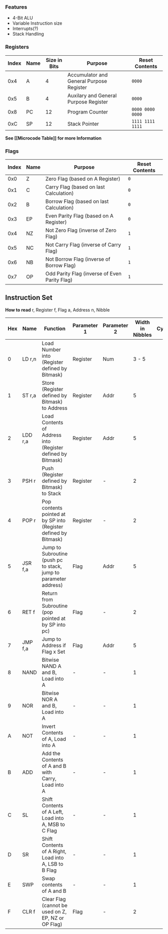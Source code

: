 ### Features
- 4-Bit ALU
- Variable Instruction size
- Interrupts(?)
- Stack Handling

### Registers

| Index | Name | Size in Bits | Purpose                                  | Reset Contents   |
| ----- | ---- | ------------ | ---------------------------------------- | ---------------- |
| 0x4   | A    | 4            | Accumulator and General Purpose Register | `0000`           |
| 0x5   | B    | 4            | Auxilary and General Purpose Register    | `0000`           |
| 0x8   | PC   | 12           | Program Counter                          | `0000 0000 0000` |
| 0xC   | SP   | 12           | Stack Pointer                            | `1111 1111 1111` |

**See [[Microcode Table]] for more Information**

### Flags

| Index | Name | Purpose                                       | Reset Contents |
| ----- | ---- | --------------------------------------------- | -------------- |
| 0x0   | Z    | Zero Flag (based on A Register)               | `0`            |
| 0x1   | C    | Carry Flag (based on last Calculation)        | `0`            |
| 0x2   | B    | Borrow Flag (based on last Calculation)       | `0`            |
| 0x3   | EP   | Even Parity Flag (based on A Register)        | `0`            |
| 0x4   | NZ   | Not Zero Flag (inverse of Zero Flag)          | `1`            |
| 0x5   | NC   | Not Carry Flag (inverse of Carry Flag)        | `1`            |
| 0x6   | NB   | Not Borrow Flag (inverse of Borrow Flag)      | `1`            |
| 0x7   | OP   | Odd Parity Flag (inverse of Even Parity Flag) | `1`            |

## Instruction Set

**How to read**
r, Register
f, Flag
a, Address
n, Nibble

| Hex | Name    | Function                                                         | Parameter 1 | Parameter 2 | Width in Nibbles | Cyclces |
| --- | ------- | ---------------------------------------------------------------- | ----------- | ----------- | ---------------- | ------- |
| 0   | LD r,n  | Load Number into (Register defined by Bitmask)                   | Register    | Num         | 3 - 5            |         |
| 1   | ST r,a  | Store (Register defined by Bitmask) to Address                   | Register    | Addr        | 5                |         |
| 2   | LDD r,a | Load Contents of Address into (Register defined by Bitmask)      | Register    | Addr        | 5                |         |
| 3   | PSH r   | Push (Register defined by Bitmask) to Stack                      | Register    | -           | 2                |         |
| 4   | POP r   | Pop contents pointed at by SP into (Register defined by Bitmask) | Register    | -           | 2                |         |
| 5   | JSR f,a | Jump to Subroutine (push pc to stack, jump to parameter address) | Flag        | Addr        | 5                |         |
| 6   | RET f   | Return from Subroutine (pop pointed at by SP into pc)            | Flag        | -           | 2                |         |
| 7   | JMP f,a | Jump to Address if Flag x Set                                    | Flag        | Addr        | 5                |         |
| 8   | NAND    | Bitwise NAND A and B, Load into A                                | -           | -           | 1                |         |
| 9   | NOR     | Bitwise NOR A and B, Load into A                                 | -           | -           | 1                |         |
| A   | NOT     | Invert Contents of A, Load into A                                | -           | -           | 1                |         |
| B   | ADD     | Add the Contents of A and B with Carry, Load into A              | -           | -           | 1                |         |
| C   | SL      | Shift Contents of A Left, Load into A, MSB to C Flag             | -           | -           | 1                |         |
| D   | SR      | Shift Contents of A Right, Load into A, LSB to B Flag            | -           | -           | 1                |         |
| E   | SWP     | Swap contents of A and B                                         | -           | -           | 1                |         |
| F   | CLR f   | Clear Flag (cannot be used on Z, EP, NZ or OP Flag)              | Flag        | -           | 2                |         |